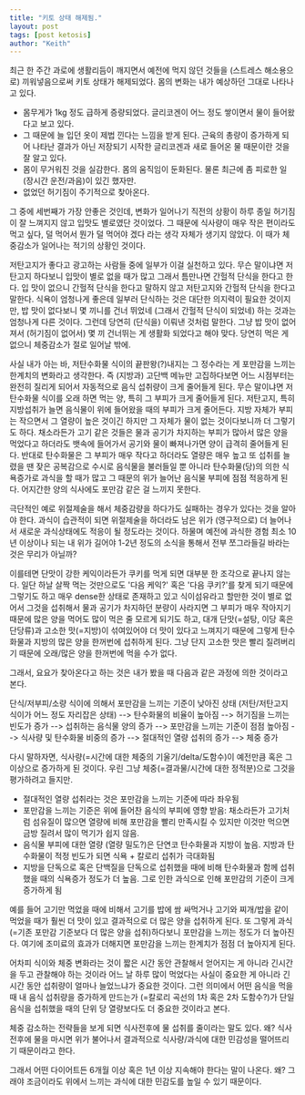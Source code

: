 ```yaml
---
title: "키토 상태 해제됨."
layout: post
tags: [post ketosis]
author: "Keith"
---
```


최근 한 주간 과로에 생활리듬이 깨지면서 예전에 먹지 않던 것들을 (스트레스 해소용으로) 끼워넣음으로써 키토 상태가 해제되었다. 몸의 변화는 내가 예상하던 그대로 나타나고 있다.

- 몸무게가 1kg 정도 급하게 증량되었다. 글리코겐이 어느 정도 쌓이면서 물이 들어왔다고 보고 있다. 
- 그 때문에 늘 입던 옷이 제법 낀다는 느낌을 받게 된다. 근육의 총량이 증가하게 되어 나타난 결과가 아닌 저장되기 시작한 글리코겐과 새로 들어온 물 때문이란 것을 잘 알고 있다.
- 몸이 무거워진 것을 실감한다. 몸의 움직임이 둔화된다. 물론 최근에 좀 피로한 일 (장시간 운전/과음)이 있긴 했자만.
- 없었던 허기짐이 주기적으로 찾아온다.

그 중에 세번째가 가장 안좋은 것인데, 변화가 일어나기 직전의 상황이 하루 종일 허기짐이 잘 느껴지지 않고 입맛도 별로였단 것이었다. 그 때문에 식사량이 매우 작은 편이라도 먹고 싶다, 덜 먹어서 뭔가 덜 먹어야 겠다 라는 생각 자체가 생기지 않았다. 이 때가 체중감소가 일어나는 적기의 상황인 것이다. 

저탄고지가 좋다고 광고하는 사람들 중에 일부가 이걸 실천하고 있다. 무슨 말이냐면 저탄고지 하다보니 입맛이 별로 없을 때가 많고 그래서 틈만나면 간헐적 단식을 한다고 한다. 입 맛이 없으니 간헐적 단식을 한다고 말하지 않고 저탄고지와 간헐적 단식을 한다고 말한다. 식욕이 엄청나게 좋은데 일부러 단식하는 것은 대단한 의지력이 필요한 것이지만, 밥 맛이 없다보니 몇 끼니를 건너 뛰었네 (그래서 간헐적 단식이 되었네) 하는 것과는 엄청나게 다른 것이다. 그런데 당연히 (단식을) 이뤄낸 것처럼 말한다. 그냥 밥 맛이 없어져서 (허기짐이 없어서) 몇 끼 건너뛰는 게 생활화 되었다고 해야 맞다. 당연히 먹은 게 없으니 체중감소가 절로 일어날 밖에.

사실 내가 아는 바, 저탄수화물 식이의 끝판왕(?)내지는 그 정수라는 게 포만감을 느끼는 한계치의 변화라고 생각한다. 즉 (지방과) 고단백 메뉴만 고집하다보면 어느 시점부터는 완전히 질리게 되어서 자동적으로 음식 섭취량이 크게 줄어들게 된다. 무슨 말이냐면 저탄수화물 식이를 오래 하면 먹는 양, 특히 그 부피가 크게 줄어들게 된다. 저탄고지, 특히 지방섭취가 늘면 음식물이 위에 들어왔을 때의 부피가 크게 줄어든다. 지방 자체가 부피는 작으면서 그 열량이 높은 것이긴 하지만 그 자체가 물이 없는 것이다보니까 더 그렇기도 하다. 채소라든가 고기 같은 것들은 물과 공기가 차지하는 부피가 많아서 많은 양을 먹었다고 하더라도 뱃속에 들어가서 공기와 물이 빠져나가면 양이 급격히 줄어들게 된다. 반대로 탄수화물은 그 부피가 매우 작다고 하더라도 열량은 매우 높고 또 섭취를 늘렸을 땐 잦은 공복감으로 수시로 음식물을 불러들일 뿐 아니라 탄수화물(당)의 의한 식욕증가로 과식을 할 때가 많고 그 때문의 위가 늘어난 음식물 부피에 점점 적응하게 된다. 어지간한 양의 식사에도 포만감 같은 걸 느끼지 못한다. 

극단적인 예로 위절제술을 해서 체중감량을 하다가도 실패하는 경우가 있다는 것을 알아야 한다. 과식이 습관적이 되면 위절제술을 하더라도 남은 위가 (영구적으로) 더 늘어나서 새로운 과식상태에도 적응이 될 정도라는 것이다. 하물며 예전에 과식한 경험 최소 10년 이상이나 되는 내 위가 길어야 1-2년 정도의 소식을 통해서 전부 쪼그라들길 바라는 것은 무리가 아닐까?

이를테면 단맛이 강한 케익이라든가 쿠키를 먹게 되면 대부분 한 조각으로 끝나지 않는다. 일단 하날 살짝 먹는 것만으로도 '다음 케익?' 혹은 '다음 쿠키?'를 찾게 되기 때문에 그렇기도 하고 매우 dense한 상태로 존재하고 있고 식이섬유라고 할만한 것이 별로 없어서 그것을 섭취해서 물과 공기가 차지하던 분량이 사라지면 그 부피가 매우 작아지기 때문에 많은 양을 먹어도 많이 먹은 줄 모르게 되기도 하고, 대개 단맛(=설탕, 이당 혹은 단당류)과 고소한 맛(=지방)이 섞여있어야 더 맛이 있다고 느껴지기 때문에 그렇게 탄수화물과 지방의 많은 양을 한꺼번에 섭취하게 된다. 그냥 단지 고소한 맛은 빨리 질려버리기 때문에 오래/많은 양을 한꺼번에 먹을 수가 없다. 

그래서, 요요가 찾아온다고 하는 것은 내가 봤을 때 다음과 같은 과정에 의한 것이라고 본다.

단식/저부피/소량 식이에 의해서 포만감을 느끼는 기준이 낮아진 상태 (저탄/저탄고지 식이가 어느 정도 자리잡은 상태) --> 탄수화물의 비율이 높아짐 --> 허기짐을 느끼는 빈도가 증가 --> 섭취하는 음식물 양의 증가 --> 포만감을 느끼는 기준이 점점 높아짐 --> 식사량 및 탄수화물 비중의 증가 --> 절대적인 열량 섭취의 증가 --> 체중 증가

다시 말하자면, 식사량(=시간에 대한 체중의 기울기/delta/도함수)이 예전만큼 혹은 그 이상으로 증가하게 된 것이다. 우린 그냥 체중(=결과물/시간에 대한 정적분)으로 그것을 평가하려고 들지만.

- 절대적인 열량 섭취라는 것은 포만감을 느끼는 기준에 따라 좌우됨
- 포만감을 느끼는 기준은 위에 들어찬 음식의 부피에 영향 받음: 채소라든가 고기처럼 섬유질이 많으면 열량에 비해 포만감을 빨리 만족시킬 수 있지만 이것만 먹으면 금방 질려서 많이 먹기가 쉽지 않음.
- 음식물 부피에 대한 열량 (열량 밀도?)은 단연코 탄수화물과 지방이 높음. 지방과 탄수화물이 적정 빈도가 되면 식욕 + 칼로리 섭취가 극대화됨
- 지방을 단독으로 혹은 단백질을 단독으로 섭취했을 때에 비해 탄수화물과 함께 섭취했을 때의 식욕증가 정도가 더 높음. 그로 인한 과식으로 인해 포만감의 기준이 크게 증가하게 됨

예를 들어 고기만 먹었을 때에 비해서 고기를 밥에 쌈 싸먹거나 고기와 찌개/밥을 같이 먹었을 때가 훨씬 더 맛이 있고 결과적으로 더 많은 양을 섭취하게 된다. 또 그렇게 과식(=기존 포만감 기준보다 더 많은 양을 섭취)하다보니 포만감을 느끼는 정도가 더 높아진다. 여기에 조미료의 효과가 더해지면 포만감을 느끼는 한계치가 점점 더 높아지게 된다.

어차피 식이와 체중 변화라는 것이 짧은 시간 동안 관찰해서 얻어지는 게 아니라 긴시간을 두고 관찰해야 하는 것이라 어느 날 하루 많이 먹었다는 사실이 중요한 게 아니라 긴 시간 동안 섭취량이 얼마나 늘었느냐가 중요한 것이다. 그런 의미에서 어떤 음식을 먹을 때 내 음식 섭취량을 증가하게 만드는가 (=칼로리 곡선의 1차 혹은 2차 도함수?)가 단일 음식을 섭취했을 때의 단위 당 열량보다도 더 중요한 것이라고 본다.

체중 감소하는 전략들을 보게 되면 식사전후에 물 섭취를 줄이라는 말도 있다. 왜? 식사전후에 물을 마시면 위가 불어나서 결과적으로 식사량/과식에 대한 민감성을 떨어뜨리기 때문이라고 한다. 

그래서 어떤 다이어트든 6개월 이상 혹은 1년 이상 지속해야 한다는 말이 나온다. 왜? 그래야 조금이라도 위에서 느끼는 과식에 대한 민감도를 높일 수 있기 때문이다. 